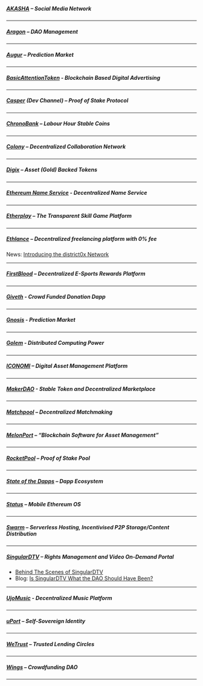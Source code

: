 
##### [AKASHA](http://akasha.world/) – Social Media Network


---
##### [Aragon](http://aragon.one/) – DAO Management


---
##### [Augur](https://augur.net/) – Prediction Market


---
##### [BasicAttentionToken](https://basicattentiontoken.org/) - Blockchain Based Digital Advertising


---  
##### [Casper](https://blog.ethereum.org/2015/08/01/introducing-casper-friendly-ghost/) (Dev Channel) – Proof of Stake Protocol


---
##### [ChronoBank](http://chronobank.io/) – Labour Hour Stable Coins


---
##### [Colony](http://colony.io/) – Decentralized Collaboration Network


---
##### [Digix](https://digix.io/) – Asset (Gold) Backed Tokens


---
##### [Ethereum Name Service](https://ens.codetract.io) - Decentralized Name Service


---
##### [Etherplay](http://etherplay.io) – The Transparent Skill Game Platform


---
##### [Ethlance](http://ethlance.com/) – Decentralized freelancing platform with 0% fee
News: [Introducing the district0x Network](https://blog.district0x.io/introducing-the-district0x-network-5d45a72d364a)

---
##### [FirstBlood](https://firstblood.io/) – Decentralized E-Sports Rewards Platform


---
##### [Giveth](http://www.giveth.io/) - Crowd Funded Donation Dapp


---
##### [Gnosis](https://gnosis.pm/) - Prediction Market 


---  
##### [Golem](https://golem.network/) - Distributed Computing Power


---
##### [ICONOMI](https://iconomi.net/) – Digital Asset Management Platform

---
##### [MakerDAO](http://makerdao.com/) - Stable Token and Decentralized Marketplace


---
##### [Matchpool](http://matchpool.co/) – Decentralized Matchmaking


---
##### [MelonPort](https://melonport.com/) – “Blockchain Software for Asset Management”


---
##### [RocketPool](http://www.rocketpool.net/) – Proof of Stake Pool


---
##### [State of the Dapps](https://dapps.ethercasts.com/) – Dapp Ecosystem


---
##### [Status](http://status.im/) – Mobile Ethereum OS


---
##### [Swarm](http://swarm-gateways.net/bzz:/theswarm.eth/) – Serverless Hosting, Incentivised P2P Storage/Content Distribution


---
##### [SingularDTV](https://singulardtv.com/) – Rights Management and Video On-Demand Portal
- [Behind The Scenes of SingularDTV](https://www.youtube.com/watch?v=Vvrd-2i7or0)
- Blog: [Is SingularDTV What the DAO Should Have Been?](https://medium.com/@SingularDTV/is-singulardtv-what-the-dao-should-have-been-a4b159306342)

---
##### [UjoMusic](https://ujomusic.com/) - Decentralized Music Platform


---  
##### [uPort](https://www.uport.me/) – Self-Sovereign Identity 


---
##### [WeTrust](https://www.wetrust.io/) – Trusted Lending Circles


---
##### [Wings](https://wings.ai/) – Crowdfunding DAO


---

